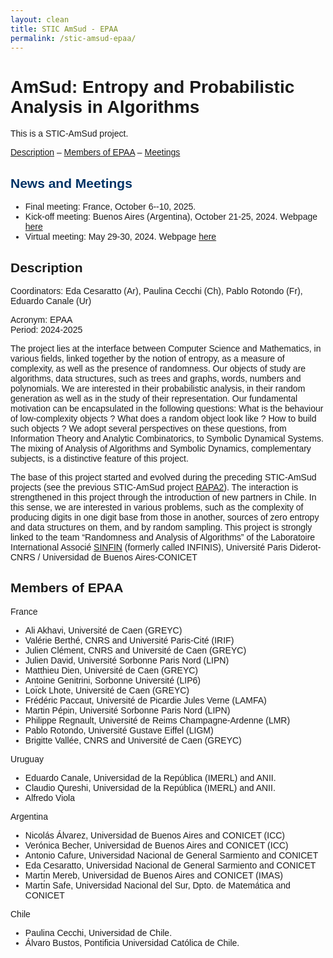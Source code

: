 ```yaml
---
layout: clean
title: STIC AmSud - EPAA
permalink: /stic-amsud-epaa/
---
```




<style>
 .grid {
  display: flex;
 }
.column-left{ float: left; width: 33.333%; }
.column-right{ float: right; width: 33.333%; }
.column-center{ display: inline-block; width: 33.333%; }
body {
    font-family: Arial, sans-serif;
}
h2 {
    color: #003366;
}
.day {
    margin-bottom: 20px;
}
.session {
    margin-left: 20px;
}
.time {
    font-weight: bold;
}
.theme {
    font-style: italic;
    color: #666;
}
</style>

<h1>AmSud: Entropy and Probabilistic Analysis in Algorithms</h1>

<p>This is a STIC-AmSud project. </p>



<p><a href="#Description">Description</a> – <a href="#Members">Members of EPAA</a> – <a href="#Meetings">Meetings</a>   </p>



<h2 id="Meetings">News and Meetings </h2>



<ul><li>Final meeting: France, October 6--10, 2025.</li><li>Kick-off meeting: Buenos Aires (Argentina), October 21-25, 2024. Webpage <a href="/stic-amsud-epaa-kickoff/">here</a></li><li>Virtual meeting:  May 29-30, 2024. Webpage <a href="/stic-amsud-epaa/virtual/">here</a></li></ul>



<h2 id="Description"><a>Description</a></h2>



<p>Coordinators:  Eda Cesaratto (Ar), Paulina Cecchi (Ch), Pablo Rotondo (Fr), Eduardo Canale (Ur) </p>



<p>Acronym: EPAA<br> Period: 2024-2025</p>



<p>The project lies at the interface between Computer Science and 
Mathematics, in various fields, linked together by the notion of 
entropy, as a measure of complexity, as well as the presence of 
randomness. Our objects of study are algorithms, data structures, such 
as trees and graphs, words, numbers and polynomials. We are interested 
in their probabilistic analysis, in their random generation as well as 
in the study of their representation. Our fundamental motivation can be 
encapsulated in the following questions: What is the behaviour of 
low-complexity objects ? What does a random object look like ? How to 
build such objects ? We adopt several perspectives on these questions, 
from Information Theory and Analytic Combinatorics, to Symbolic 
Dynamical Systems. The mixing of Analysis of Algorithms and Symbolic 
Dynamics, complementary subjects, is a distinctive feature of this 
project. </p>



<p>The base of this project started and evolved during the preceding STIC-AmSud projects (see the previous STIC-AmSud project <a href="https://raofa-sinfin.greyc.fr/research/randomness-and-analysis-of-algorithms-2020-2021/index.html">RAPA2</a>).
 The interaction is strengthened in this project through the 
introduction of new partners in Chile. In this sense, we are interested 
in various problems, such as the complexity of producing digits in one 
digit base from those in another, sources of zero entropy and data 
structures on them, and by random sampling. This project is strongly 
linked to the team “Randomness and Analysis of Algorithms” of the 
Laboratoire International Associé <a href="http://www.irp-sinfin.org/">SINFIN</a> (formerly called INFINIS), Université Paris Diderot-CNRS / Universidad de Buenos Aires-CONICET</p>



<h2 id="Members"><a>Members of EPAA</a></h2>



<p>France</p>



<ul><li>  Ali Akhavi, Université de Caen (GREYC)</li><li>  Valérie Berthé, CNRS and Université Paris-Cité (IRIF)</li><li>  Julien Clément, CNRS and Université de Caen (GREYC)</li><li>  Julien David, Université Sorbonne Paris Nord (LIPN)</li><li>  Matthieu Dien, Université de Caen (GREYC)</li><li>  Antoine Genitrini, Sorbonne Université (LIP6)</li><li>  Loı̈ck Lhote, Université de Caen (GREYC)</li><li>  Frédéric Paccaut, Université de Picardie Jules Verne (LAMFA)</li><li>  Martin Pépin, Université Sorbonne Paris Nord (LIPN)</li><li>  Philippe Regnault, Université de Reims Champagne-Ardenne (LMR)</li><li>  Pablo Rotondo, Université Gustave Eiffel (LIGM)</li><li>  Brigitte Vallée, CNRS and Université de Caen (GREYC)</li></ul>



<p>Uruguay</p>



<ul><li>  Eduardo Canale, Universidad de la República (IMERL) and ANII.</li><li>  Claudio Qureshi, Universidad de la República (IMERL) and ANII.</li><li>   Alfredo Viola </li></ul>



<p>Argentina</p>



<ul><li>Nicolás Álvarez, Universidad de Buenos Aires and CONICET (ICC)</li><li> Verónica Becher, Universidad de Buenos Aires and CONICET (ICC)</li><li> Antonio Cafure, Universidad Nacional de General Sarmiento and CONICET</li><li> Eda Cesaratto, Universidad Nacional de General Sarmiento and CONICET</li><li> Martı́n Mereb, Universidad de Buenos Aires and CONICET (IMAS)</li><li> Martı́n Safe, Universidad Nacional del Sur, Dpto. de Matemática and CONICET</li></ul>



<p>Chile</p>



<ul><li>  Paulina Cecchi, Universidad de Chile.</li><li>  Álvaro Bustos, Pontificia Universidad Católica de Chile.</li></ul>
